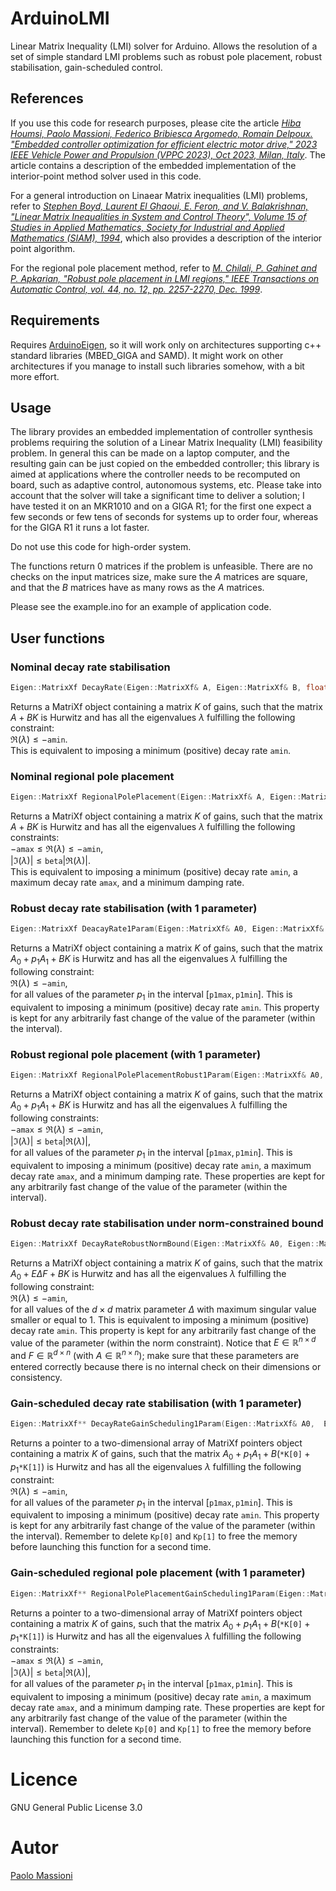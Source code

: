 # ArduinoLMI
Linear Matrix Inequality (LMI) solver for Arduino. Allows the resolution of a set of simple standard LMI problems such as robust pole placement, robust stabilisation, gain-scheduled control.
## References
If you use this code for research purposes, please cite the article  [*Hiba Houmsi, Paolo Massioni, Federico Bribiesca Argomedo, Romain Delpoux. "Embedded controller optimization for efficient electric motor drive," 2023 IEEE Vehicle Power and Propulsion (VPPC 2023), Oct 2023, Milan, Italy*](https://ec-lyon.hal.science/hal-04176290/). The article contains a description of the embedded implementation of the interior-point method solver used in this code.

For a general introduction on Linaear Matrix inequalities (LMI) problems, refer to 
[*Stephen Boyd, Laurent El Ghaoui, E. Feron, 
 and V. Balakrishnan, "Linear Matrix Inequalities in System and Control Theory",
 Volume 15 of Studies in Applied Mathematics, Society for Industrial and Applied 
 Mathematics (SIAM), 1994*](https://web.stanford.edu/~boyd/lmibook/lmibook.pdf),
which also provides a description of the interior point algorithm.

For the regional pole placement method, refer to 
 [*M. Chilali, P. Gahinet and P. Apkarian, "Robust pole 
 placement in LMI regions," IEEE Transactions on Automatic Control, vol. 44, no. 12,
 pp. 2257-2270, Dec. 1999*](https://doi.org/10.1109/9.811208).

## Requirements
Requires [ArduinoEigen](https://github.com/hideakitai/ArduinoEigen), so it will work only on architectures supporting c++ standard libraries (MBED_GIGA and SAMD). It might work on other architectures if you manage to install such libraries somehow, with a bit more effort. 

## Usage
The library provides an embedded implementation of controller synthesis problems requiring the solution of a Linear Matrix Inequality (LMI) feasibility problem. In general this can be made on a laptop computer, and the resulting gain can be just copied on the embedded controller; this library is aimed at applications where the controller needs to be recomputed on board, such as adaptive control, autonomous systems, etc. Please take into account that the solver will take a significant time to deliver a solution; I have tested it on an MKR1010 and on a GIGA R1; for the first one expect a few seconds or few tens of seconds for systems up to order four, whereas for the GIGA R1 it runs a lot faster. 

Do not use this code for high-order system.

The functions return $0$ matrices if the problem is unfeasible. There are no checks on the input matrices size, make sure the $A$ matrices are square, and that the $B$ matrices have as many rows as the $A$ matrices.

Please see the example.ino for an example of application code.

## User functions

### Nominal decay rate stabilisation
```cpp
Eigen::MatrixXf DecayRate(Eigen::MatrixXf& A, Eigen::MatrixXf& B, float amin)  
```
Returns a MatriXf object containing a matrix $K$ of gains, such that the matrix 
$A+BK$
is Hurwitz and has all the eigenvalues $\lambda$ fulfilling the following constraint:
<br> $\Re(\lambda) \leqslant -\texttt{amin}$. 
<br>
This is equivalent to imposing a minimum (positive) decay rate  $\texttt{amin}$.


### Nominal regional pole placement
```cpp
Eigen::MatrixXf RegionalPolePlacement(Eigen::MatrixXf& A, Eigen::MatrixXf& B, float amax, float amin, float beta)  
```
Returns a MatriXf object containing a matrix $K$ of gains, such that the matrix 
$A+BK$
is Hurwitz and has all the eigenvalues $\lambda$ fulfilling the following constraints:
<br> $-\texttt{amax} \leqslant \Re(\lambda) \leqslant -\texttt{amin}$, 
<br> $|\Im(\lambda)|\leqslant \texttt{beta} |\Re(\lambda)|$.
<br>
This is equivalent to imposing a minimum (positive) decay rate  $\texttt{amin}$, a maximum decay rate  $\texttt{amax}$, and a minimum damping rate.

### Robust decay rate stabilisation (with 1 parameter)
```cpp
Eigen::MatrixXf DeacayRate1Param(Eigen::MatrixXf& A0, Eigen::MatrixXf& A1, Eigen::MatrixXf& B, float amin,  float p1max, float p1min);    
```
Returns a MatriXf object containing a matrix $K$ of gains, such that the matrix 
$A_0+p_1 A_1+ BK$
is Hurwitz and has all the eigenvalues $\lambda$ fulfilling the following constraint:
<br> $\Re(\lambda) \leqslant -\texttt{amin}$, 
<br>
for all values of the parameter $p_1$ in the interval $[\texttt{p1max}, \texttt{p1min}]$.
This is equivalent to imposing a minimum (positive) decay rate  $\texttt{amin}$. This property is kept for any arbitrarily fast change of the value of the parameter (within the interval).

### Robust regional pole placement (with 1 parameter)
```cpp
Eigen::MatrixXf RegionalPolePlacementRobust1Param(Eigen::MatrixXf& A0, Eigen::MatrixXf& A1, Eigen::MatrixXf& B, float amax, float amin, float beta, float p1max, float p1min);    
```
Returns a MatriXf object containing a matrix $K$ of gains, such that the matrix 
$A_0+p_1 A_1+ BK$
is Hurwitz and has all the eigenvalues $\lambda$ fulfilling the following constraints:
<br> $-\texttt{amax} \leqslant \Re(\lambda) \leqslant -\texttt{amin}$, 
<br> $|\Im(\lambda)|\leqslant \texttt{beta} |\Re(\lambda)|$,
<br>
for all values of the parameter $p_1$ in the interval $[\texttt{p1max}, \texttt{p1min}]$.
This is equivalent to imposing a minimum (positive) decay rate  $\texttt{amin}$, a maximum decay rate  $\texttt{amax}$, and a minimum damping rate. These properties are kept for any arbitrarily fast change of the value of the parameter (within the interval).

### Robust decay rate stabilisation under norm-constrained bound
```cpp
Eigen::MatrixXf DecayRateRobustNormBound(Eigen::MatrixXf& A0, Eigen::MatrixXf& B, Eigen::MatrixXf& E, Eigen::MatrixXf& F, float amin);  
```
Returns a MatriXf object containing a matrix $K$ of gains, such that the matrix 
$A_0+E \Delta F+ BK$
is Hurwitz and has all the eigenvalues $\lambda$ fulfilling the following constraint:
<br> $\Re(\lambda) \leqslant -\texttt{amin}$, 
<br>
for all values of the $d \times d$ matrix parameter $\Delta$ with maximum singular value smaller or equal to 1.
This is equivalent to imposing a minimum (positive) decay rate  $\texttt{amin}$. This property is kept for any arbitrarily fast change of the value of the parameter (within the norm constraint). Notice that $E \in \mathbb{R}^{n \times d}$ and $F \in \mathbb{R}^{d \times n}$ (with $A \in \mathbb{R}^{n \times n}$); make sure that these parameters are entered correctly because there is no internal check on their dimensions or consistency.
  

### Gain-scheduled decay rate stabilisation (with 1 parameter)
```cpp
Eigen::MatrixXf** DecayRateGainScheduling1Param(Eigen::MatrixXf& A0,  Eigen::MatrixXf& A1, Eigen::MatrixXf& B, float amin, float pmax, float pmin);
```
Returns a pointer to a two-dimensional array of MatriXf pointers object containing a matrix $K$ of gains, such that the matrix 
$A_0+p_1 A_1+ B(\texttt{*K[0]}+p_1\texttt{*K[1]})$
is Hurwitz and has all the eigenvalues $\lambda$ fulfilling the following constraint:
<br> $\Re(\lambda) \leqslant -\texttt{amin}$, <br>
for all values of the parameter $p_1$ in the interval $[\texttt{p1max}, \texttt{p1min}]$.
This is equivalent to imposing a minimum (positive) decay rate  $\texttt{amin}$. This property is kept for any arbitrarily fast change of the value of the parameter (within the interval). Remember to delete  $\texttt{Kp[0]}$
  and $\texttt{Kp[1]}$ to free the memory before launching this function for a second time.


### Gain-scheduled regional pole placement (with 1 parameter)
```cpp
Eigen::MatrixXf** RegionalPolePlacementGainScheduling1Param(Eigen::MatrixXf& A0,  Eigen::MatrixXf& A1, Eigen::MatrixXf& B, float amax, float amin, float beta, float pmax, float pmin);
```
Returns a pointer to a two-dimensional array of MatriXf pointers object containing a matrix $K$ of gains, such that the matrix 
$A_0+p_1 A_1+ B(\texttt{*K[0]}+p_1\texttt{*K[1]})$
is Hurwitz and has all the eigenvalues $\lambda$ fulfilling the following constraints:
<br> $-\texttt{amax} \leqslant \Re(\lambda) \leqslant -\texttt{amin}$, 
<br> $|\Im(\lambda)|\leqslant \texttt{beta} |\Re(\lambda)|$,
<br>
for all values of the parameter $p_1$ in the interval $[\texttt{p1max}, \texttt{p1min}]$.
This is equivalent to imposing a minimum (positive) decay rate  $\texttt{amin}$, a maximum decay rate  $\texttt{amax}$, and a minimum damping rate. These properties are kept for any arbitrarily fast change of the value of the parameter (within the interval). Remember to delete  $\texttt{Kp[0]}$
  and $\texttt{Kp[1]}$ to free the memory before launching this function for a second time.




# Licence 
GNU General Public License 3.0


# Autor
[Paolo Massioni](https://sites.google.com/site/pmassio/home)

